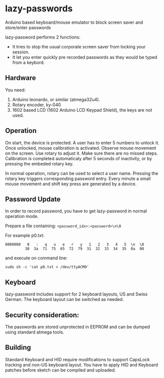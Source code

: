 # lazy-passwords
Arduino based keyboard/mouse emulator to block screen saver and store/enter passwords

lazy-password performs 2 functions:
* It tries to stop the usual corporate screen saver from locking your session.
* It let you enter quickly pre recorded passwords as they would be typed from a keybord.



## Hardware
You need:
1. Arduino leonardo, or similar (atmega32u4).
2. Rotary encoder, ky-040
3. 1602 based LCD (1602 Arduino LCD Keypad Shield), the keys are not used.

## Operation
On start, the device is protected. A user has to enter 5 numbers to unlock it.
Once unlocked, mouse calibration is activated. Observe mouse movement on the screen.
Use rotary to adjust it. Make sure there are no missed steps. Calibration is completed automaticaly
after 5 seconds of inactivity, or by pressing the embeded rotary key.

In normal operation, rotary can be used to select a user name. Pressing the rotary key
triggers corresponding password entry.
Every minute a small mouse movement and shift key press are generated by a device.

## Password Update
In order to record password, you have to get lazy-password in normal operation mode.

Prepare a file containing: ```<password_idx>:<password>\n\0```

         
For example p0.txt:

```
0000000   0   :   q   u   e   r   y   1   2   3   4   5  \n  \0
         30  3a  71  75  65  72  79  31  32  33  34  35  0a  00
```
and execute on command line:

```
sudo sh -c 'cat p0.txt > /dev/ttyACM0'
```

## Keyboard
lazy-password includes support for 2 keyboard layouts, US and Swiss German. The keyboard layout can
be switched as needed.

## Security consideration:
The passwords are stored unprotected in EEPROM and can be dumped using standard atmega tools.

## Building
Standard Keyboard and HID require modifications to support CapsLock tracking and non-US keyboard layout.
You have to apply HID and Keyboard patches before sketch can be compiled and uploaded.
